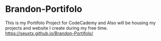 # Brandon-Portifolo
This is my Portifolo Project for CodeCademy and Also will be housing my projects and website I create during my free time.
https://seuxtx.github.io/Brandon-Portifolo/

